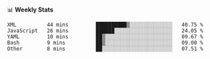 📊 **Weekly Stats** 
<!--START_SECTION:waka-->
```text
XML          44 mins         ██████████▒░░░░░░░░░░░░░░   40.75 % 
JavaScript   26 mins         ██████░░░░░░░░░░░░░░░░░░░   24.05 % 
YAML         10 mins         ██▒░░░░░░░░░░░░░░░░░░░░░░   09.67 % 
Bash         9 mins          ██▒░░░░░░░░░░░░░░░░░░░░░░   09.00 % 
Other        8 mins          ██░░░░░░░░░░░░░░░░░░░░░░░   07.51 % 
```
<!--END_SECTION:waka-->

<!--
**klieber/klieber** is a ✨ _special_ ✨ repository because its `README.md` (this file) appears on your GitHub profile.

Here are some ideas to get you started:

- 🔭 I’m currently working on ...
- 🌱 I’m currently learning ...
- 👯 I’m looking to collaborate on ...
- 🤔 I’m looking for help with ...
- 💬 Ask me about ...
- 📫 How to reach me: ...
- 😄 Pronouns: ...
- ⚡ Fun fact: ...
-->
